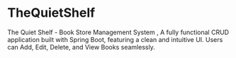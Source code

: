 # TheQuietShelf
The Quiet Shelf - Book Store Management System , A fully functional CRUD application built with Spring Boot, featuring a clean and intuitive UI. Users can Add, Edit, Delete, and View Books seamlessly.
